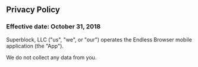 ## Privacy Policy

### Effective date: October 31, 2018

Superblock, LLC ("us", "we", or "our") operates the Endless Browser mobile
application (the "App").

We do not collect any data from you.
